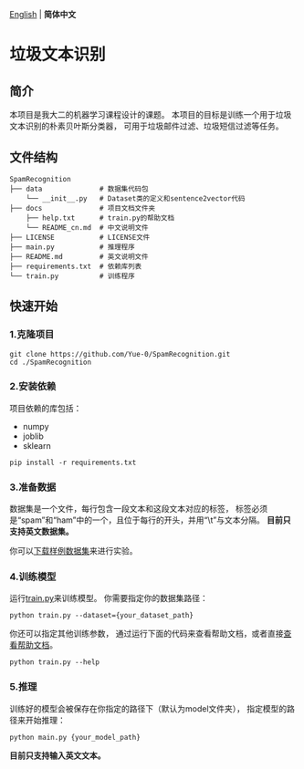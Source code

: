 [English](../README.md) | __简体中文__

# 垃圾文本识别

## 简介

本项目是我大二的机器学习课程设计的课题。
本项目的目标是训练一个用于垃圾文本识别的朴素贝叶斯分类器，
可用于垃圾邮件过滤、垃圾短信过滤等任务。

## 文件结构

```
SpamRecognition
├── data              # 数据集代码包
    └── __init__.py   # Dataset类的定义和sentence2vector代码
├── docs              # 项目文档文件夹
    ├── help.txt      # train.py的帮助文档
    └── README_cn.md  # 中文说明文件
├── LICENSE           # LICENSE文件
├── main.py           # 推理程序
├── README.md         # 英文说明文件
├── requirements.txt  # 依赖库列表
└── train.py          # 训练程序
```

## 快速开始

### 1.克隆项目

```shell
git clone https://github.com/Yue-0/SpamRecognition.git
cd ./SpamRecognition
```

### 2.安装依赖

项目依赖的库包括：
* numpy
* joblib
* sklearn

```shell
pip install -r requirements.txt
```

### 3.准备数据

数据集是一个文件，每行包含一段文本和这段文本对应的标签，
标签必须是“spam”和“ham”中的一个，且位于每行的开头，并用“\t”与文本分隔。
__目前只支持英文数据集。__

你可以[下载样例数据集](https://archive.ics.uci.edu/ml/machine-learning-databases/00228/smsspamcollection.zip)来进行实验。

### 4.训练模型

运行[train.py](../train.py)来训练模型。 
你需要指定你的数据集路径：

```shell
python train.py --dataset={your_dataset_path}
```

你还可以指定其他训练参数，
通过运行下面的代码来查看帮助文档，或者直接[查看帮助文档](help.txt)。

```shell
python train.py --help
```

### 5.推理

训练好的模型会被保存在你指定的路径下（默认为model文件夹），
指定模型的路径来开始推理：

```shell
python main.py {your_model_path}
```

__目前只支持输入英文文本。__
